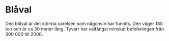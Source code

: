 # Blåval

Den blåval är det största varelsen som någonsin har funnits. Den väger 180 ton
och är ca 30 meter lång. Tyvärr har valfångst minskat befolkningen från 300 000
till 2000.

